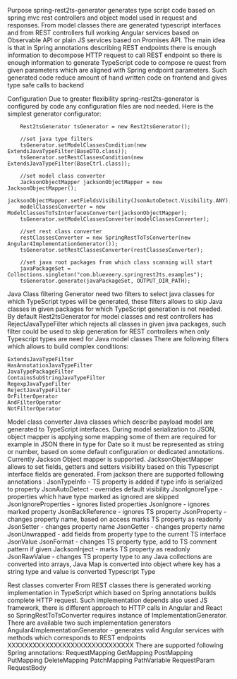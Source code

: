 Purpose
spring-rest2ts-generator generates type script code based on spring mvc rest controllers and object model used in request and responses.
From model classes there are generated typescript interfaces and from REST controllers full working Angular services based on Observable API
or plain JS services based on Promises API. The main idea is that in Spring annotations describing REST endpoints there is enough information
to decompose HTTP request to call REST endpoint so there is enough information to generate TypeScript code to compose re quest from given parameters
which are aligned with Spring endpoint parameters. Such generated code reduce amount of hand written code on frontend and gives type safe calls to backend

Configuration
Due to greater flexibility spring-rest2ts-generator is configured by code any configuration files are nod needed. 
Here is the simplest generator configurator:


        Rest2tsGenerator tsGenerator = new Rest2tsGenerator();
        
        //set java type filters
        tsGenerator.setModelClassesCondition(new ExtendsJavaTypeFilter(BaseDTO.class));
        tsGenerator.setRestClassesCondition(new ExtendsJavaTypeFilter(BaseCtrl.class));

        //set model class converter
        JacksonObjectMapper jacksonObjectMapper = new JacksonObjectMapper();
        jacksonObjectMapper.setFieldsVisibility(JsonAutoDetect.Visibility.ANY);
        modelClassesConverter = new ModelClassesToTsInterfacesConverter(jacksonObjectMapper);
        tsGenerator.setModelClassesConverter(modelClassesConverter);

        //set rest class converter
        restClassesConverter = new SpringRestToTsConverter(new Angular4ImplementationGenerator());
        tsGenerator.setRestClassesConverter(restClassesConverter);

        //set java root packages from which class scanning will start
        javaPackageSet = Collections.singleton("com.blueveery.springrest2ts.examples");
        tsGenerator.generate(javaPackageSet, OUTPUT_DIR_PATH);
       
Java Class filtering 
Generator need two filters to select java classes for which TypeScript types will be generated, these filters 
allows to skip Java classes in given packages for which TypeScript generation is not needed. By default Rest2tsGenerator
for model classes and rest controllers has RejectJavaTypeFilter which rejects all classes in given java packages,
such filter could be used to skip generation for REST controllers when only Typescript types are need for Java model classes
There are following filters which allows to build complex conditions:
    
    ExtendsJavaTypeFilter
    HasAnnotationJavaTypeFilter
    JavaTypePackageFilter
    ContainsSubStringJavaTypeFilter
    RegexpJavaTypeFilter
    RejectJavaTypeFilter
    OrFilterOperator
    AndFilterOperator
    NotFilterOperator
    
Model class converter
Java classes which describe payload model are generated to TypeScript interfaces. During model serialization to JSON, 
object mapper is applying some mapping some of them are required for example in JSON there in type for Date so it must be
represented as string or number, based on some default configuration or dedicated annotations. Currently Jackson Object
mapper is supported. JacksonObjectMapper allows to set fields, getters and setters visibility based on this Typescript 
interface fields are generated. From jackson there are supported following annotations  :
    JsonTypeInfo - TS property is added if type info is serialized to property
    JsonAutoDetect - overrides default visibility 
    JsonIgnoreType - properties which have type marked as ignored are skipped 
    JsonIgnoreProperties - ignores listed properties
    JsonIgnore - ignores marked property
    JsonBackReference - ignores TS property
    JsonProperty - changes property name, based on access marks TS property as readonly
    JsonSetter - changes property name
    JsonGetter - changes property name
    JsonUnwrapped - add fields from property type to the current TS interface
    JsonValue
    JsonFormat - changes TS property type, add to TS comment pattern if given
    JacksonInject - marks TS property as readonly
    JsonRawValue - changes TS property type to any
Java collections are converted into arrays, Java Map is converted into object where key has a string type and value is converted 
Typescript Type

Rest classes converter
From REST classes there is generated working implementation in TypeScript which based on Spring annotations builds complete 
HTTP request. Such implementation depends also used JS framework, there is different approach to HTTP calls in Angular and React
so SpringRestToTsConverter requires instance of ImplementationGenerator. There are available two such implementation generators
    Angular4ImplementationGenerator - generates valid Angular services with methods which corresponds to REST endpoints  
    XXXXXXXXXXXXXXXXXXXXXXXXXXXXXX
There are supported following Spring annotations:
    RequestMapping
    GetMapping 
    PostMapping
    PutMapping 
    DeleteMapping
    PatchMapping
    PathVariable
    RequestParam
    RequestBody
     

    

    
    
    
    
    
    
    
    





